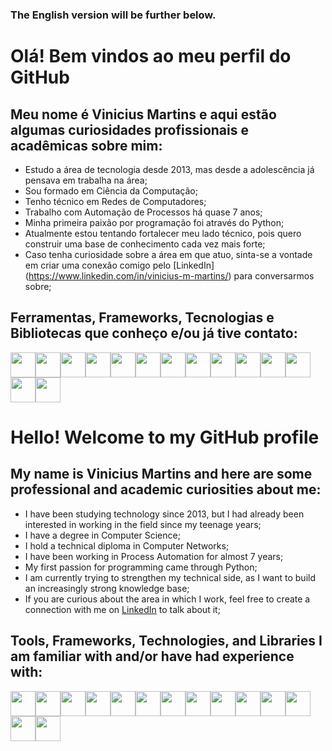 ### The English version will be further below.

# Olá! Bem vindos ao meu perfil do GitHub

## Meu nome é Vinicius Martins e aqui estão algumas curiosidades profissionais e acadêmicas sobre mim:

- Estudo a área de tecnologia desde 2013, mas desde a adolescência já pensava em trabalha na área;
- Sou formado em Ciência da Computação;
- Tenho técnico em Redes de Computadores;
- Trabalho com Automação de Processos há quase 7 anos;
- Minha primeira paixão por programação foi através do Python;
- Atualmente estou tentando fortalecer meu lado técnico, pois quero construir uma base de conhecimento cada vez mais forte;
- Caso tenha curiosidade sobre a área em que atuo, sinta-se a vontade em criar uma conexão comigo pelo [LinkedIn] (https://www.linkedin.com/in/vinicius-m-martins/) para conversarmos sobre;

## Ferramentas, Frameworks, Tecnologias e Bibliotecas que conheço e/ou já tive contato:

<img loading="lazy" src="https://cdn.jsdelivr.net/gh/devicons/devicon@latest/icons/azure/azure-original.svg" width="40" height="40"/><img loading="lazy" src="https://cdn.jsdelivr.net/gh/devicons/devicon@latest/icons/css3/css3-original.svg" width="40" height="40"/><img loading="lazy" src="https://cdn.jsdelivr.net/gh/devicons/devicon@latest/icons/git/git-original.svg" width="40" height="40"/><img loading="lazy" src="https://cdn.jsdelivr.net/gh/devicons/devicon@latest/icons/github/github-original.svg" width="40" height="40"/><img loading="lazy" src="https://cdn.jsdelivr.net/gh/devicons/devicon@latest/icons/html5/html5-original.svg" width="40" height="40"/><img loading="lazy" src="https://cdn.jsdelivr.net/gh/devicons/devicon@latest/icons/javascript/javascript-original.svg" width="40" height="40"/><img loading="lazy" src="https://cdn.jsdelivr.net/gh/devicons/devicon@latest/icons/jupyter/jupyter-original-wordmark.svg" width="40" height="40"/><img loading="lazy" src="https://cdn.jsdelivr.net/gh/devicons/devicon@latest/icons/mysql/mysql-plain-wordmark.svg" width="40" height="40"/><img loading="lazy" src="https://cdn.jsdelivr.net/gh/devicons/devicon@latest/icons/numpy/numpy-original-wordmark.svg" width="40" height="40"/><img loading="lazy" src="https://cdn.jsdelivr.net/gh/devicons/devicon@latest/icons/python/python-original.svg" width="40" height="40"/><img loading="lazy" src="https://cdn.jsdelivr.net/gh/devicons/devicon@latest/icons/scikitlearn/scikitlearn-original.svg" width="40" height="40"/><img loading="lazy" src="https://cdn.jsdelivr.net/gh/devicons/devicon@latest/icons/selenium/selenium-original.svg" width="40" height="40"/><img loading="lazy" src="https://cdn.jsdelivr.net/gh/devicons/devicon@latest/icons/vscode/vscode-original.svg" width="40" height="40"/><img loading="lazy" src="https://cdn.jsdelivr.net/gh/devicons/devicon@latest/icons/xml/xml-original.svg" width="40" height="40"/>

# Hello! Welcome to my GitHub profile

## My name is Vinicius Martins and here are some professional and academic curiosities about me:

- I have been studying technology since 2013, but I had already been interested in working in the field since my teenage years;
- I have a degree in Computer Science;
- I hold a technical diploma in Computer Networks;
- I have been working in Process Automation for almost 7 years;
- My first passion for programming came through Python;
- I am currently trying to strengthen my technical side, as I want to build an increasingly strong knowledge base;
- If you are curious about the area in which I work, feel free to create a connection with me on [LinkedIn](https://www.linkedin.com/in/vinicius-m-martins/) to talk about it;

## Tools, Frameworks, Technologies, and Libraries I am familiar with and/or have had experience with:

<img loading="lazy" src="https://cdn.jsdelivr.net/gh/devicons/devicon@latest/icons/azure/azure-original.svg" width="40" height="40"/><img loading="lazy" src="https://cdn.jsdelivr.net/gh/devicons/devicon@latest/icons/css3/css3-original.svg" width="40" height="40"/><img loading="lazy" src="https://cdn.jsdelivr.net/gh/devicons/devicon@latest/icons/git/git-original.svg" width="40" height="40"/><img loading="lazy" src="https://cdn.jsdelivr.net/gh/devicons/devicon@latest/icons/github/github-original.svg" width="40" height="40"/><img loading="lazy" src="https://cdn.jsdelivr.net/gh/devicons/devicon@latest/icons/html5/html5-original.svg" width="40" height="40"/><img loading="lazy" src="https://cdn.jsdelivr.net/gh/devicons/devicon@latest/icons/javascript/javascript-original.svg" width="40" height="40"/><img loading="lazy" src="https://cdn.jsdelivr.net/gh/devicons/devicon@latest/icons/jupyter/jupyter-original-wordmark.svg" width="40" height="40"/><img loading="lazy" src="https://cdn.jsdelivr.net/gh/devicons/devicon@latest/icons/mysql/mysql-plain-wordmark.svg" width="40" height="40"/><img loading="lazy" src="https://cdn.jsdelivr.net/gh/devicons/devicon@latest/icons/numpy/numpy-original-wordmark.svg" width="40" height="40"/><img loading="lazy" src="https://cdn.jsdelivr.net/gh/devicons/devicon@latest/icons/python/python-original.svg" width="40" height="40"/><img loading="lazy" src="https://cdn.jsdelivr.net/gh/devicons/devicon@latest/icons/scikitlearn/scikitlearn-original.svg" width="40" height="40"/><img loading="lazy" src="https://cdn.jsdelivr.net/gh/devicons/devicon@latest/icons/selenium/selenium-original.svg" width="40" height="40"/><img loading="lazy" src="https://cdn.jsdelivr.net/gh/devicons/devicon@latest/icons/vscode/vscode-original.svg" width="40" height="40"/><img loading="lazy" src="https://cdn.jsdelivr.net/gh/devicons/devicon@latest/icons/xml/xml-original.svg" width="40" height="40"/>

